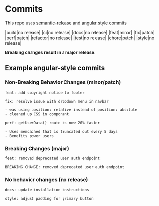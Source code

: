 # Commits

This repo uses [semantic-release](https://github.com/semantic-release/semantic-release) and [angular style commits](https://github.com/angular/angular/blob/68a6a07/CONTRIBUTING.md#commit).

|build|no release|
|ci|no release|
|docs|no release|
|feat|minor|
|fix|patch|
|perf|patch|
|refactor|no release|
|test|no release|
|chore|patch|
|style|no release|

**Breaking changes result in a major release.**

## Example angular-style commits

### Non-Breaking Behavior Changes (minor/patch)

```
feat: add copyright notice to footer
```

```
fix: resolve issue with dropdown menu in navbar

- was using position: relative instead of position: absolute
- cleaned up CSS in component
```

```
perf: getUserData() route is now 20% faster

- Uses memcached that is truncated out every 5 days
- Benefits power users
```

### Breaking Changes (major)

```
feat: removed deprecated user auth endpoint

BREAKING CHANGE: removed deprecated user auth endpoint
```

### No behavior changes (no release)

```
docs: update installation instructions
```

```
style: adjust padding for primary button
```